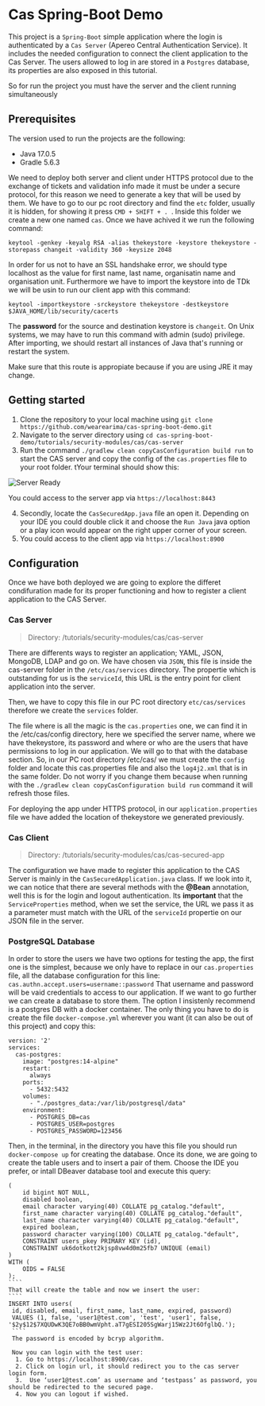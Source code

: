 # Cas Spring-Boot Demo
This project is a `Spring-Boot` simple application where the login is authenticated by a `Cas Server` (Apereo Central Authentication Service). 
It includes the needed configuration to connect the client application to the Cas Server. The users allowed to log in are stored in a 
`Postgres` database, its properties are also exposed in this tutorial.

So for run the project you must have the server and the client running simultaneously

## Prerequisites

The version used to run the projects are the following:
- Java 17.0.5
- Gradle 5.6.3

We need to deploy both server and client under HTTPS protocol due to the exchange of tickets and validation info made it must be under a secure protocol,
for this reason we need to generate a key that will be used by them. We have to go to our pc root directory and find the `etc` folder, usually it is hidden,
for showing it press `CMD + SHIFT + . `. Inside this folder we create a new one named `cas`. Once we have achived it we run the following command:

`keytool -genkey -keyalg RSA -alias thekeystore -keystore thekeystore -storepass changeit -validity 360 -keysize 2048 `

In order for us not to have an SSL handshake error, we should type localhost as the value for first name, last name, organisatin name and 
organisation unit.
Furthermore we have to import the keystore into de TDk we will be usin to run our client app with this command:

`keytool -importkeystore -srckeystore thekeystore -destkeystore $JAVA_HOME/lib/security/cacerts`

The **password** for the source and destination keystore is `changeit`. On Unix systems, we may have to run this command with admin (sudo) privilege. 
After importing, we should restart all instances of Java that's running or restart the system.

Make sure that this route is appropiate because if you are using JRE it may change.

## Getting started
  1. Clone the repository to your local machine using `git clone https://github.com/wearearima/cas-spring-boot-demo.git`
  2. Navigate to the server directory using `cd cas-spring-boot-demo/tutorials/security-modules/cas/cas-server`
  3. Run the command `./gradlew clean copyCasConfiguration build run` to start the CAS server and copy the config of the `cas.properties` file 
  to your root folder. tYour terminal should show this:
  
  ![Server Ready](https://github.com/wearearima/cas-spring-boot-demo/blob/main/static/Screenshot%202023-01-16%20at%2013.35.11.png)
  
  You could access to the server app via `https://localhost:8443`
  
  4. Secondly, locate the `CasSecuredApp.java` file an open it. Depending on your IDE you could double click it and choose the `Run Java` java option
  or a play icon would appear on the right upper corner of your screen.
  5. You could access to the client app via `https://localhost:8900`

##  Configuration
 
Once we have both deployed we are going to explore the differet condifuration made for its proper functioning and how to register a client application
to the CAS Server.

### Cas Server
> Directory: /tutorials/security-modules/cas/cas-server

There are differents ways to register an application; YAML, JSON, MongoDB, LDAP and go on. We have chosen via `JSON`, this file is inside the cas-server
folder in the `/etc/cas/services` directory. The propertie which is outstanding for us is the `serviceId`, this URL is the entry point for client
application into the server.

Then, we have to copy this file in our PC root directory `etc/cas/services` therefore we create the `services` folder.

The file where is all the magic is the `cas.properties` one, we can find it in the /etc/cas/config directory, here we specified the server name, where
we have thekeystore, its password and where or who are the users that have permissions to log in our application. We will go to that with the database
section.
So, in our PC root directory /etc/cas/ we must create the `config` folder and locate this cas.properties file and also the `log4j2.xml` that is in the
same folder.
Do not worry if you change them because when running with the `./gradlew clean copyCasConfiguration build run` command it will refresh those files.

For deploying the app under HTTPS protocol, in our `application.properties` file we have added the location of thekeystore we generated previously.

### Cas Client
> Directory: /tutorials/security-modules/cas/cas-secured-app

The configuration we have made to register this application to the CAS Server is mainly in the `CasSecuredApplication.java` class. If we look into it,
we can notice that there are several methods with the **@Bean** annotation, well this is for the login and logout authentication. Its **important** that 
the `ServiceProperties` method, when we set the service, the URL we pass it as a parameter must match with the URL of the `serviceId` propertie on our
JSON file in the server.

### PostgreSQL Database

In order to store the users we have two options for testing the app, the first one is the simplest, because we only have to replace in our `cas.properties`
file, all the database configuration for this line:
`cas.authn.accept.users=username::password`
That username and password will be vaid credentials to access to our application. If we want to go further we can create a database to store them.
The option I insistenly recommend is a postgres DB with a docker container. The only thing you have to do is create the file `docker-compose.yml` 
wherever you want (it can also be out of this project) and copy this:
````
version: '2'
services:
  cas-postgres:
    image: "postgres:14-alpine"
    restart: 
      always
    ports:
      - 5432:5432
    volumes:
      - "./postgres_data:/var/lib/postgresql/data"
    environment:
      - POSTGRES_DB=cas
      - POSTGRES_USER=postgres
      - POSTGRES_PASSWORD=123456
````

Then, in the terminal, in the directory you have this file you should run `docker-compose up` for creating the database. Once its done, we are going
to create the table users and to insert a pair of them.
Choose the IDE you prefer, or intall DBeaver database tool and execute this query:
`````CREATE TABLE users
(
    id bigint NOT NULL,
    disabled boolean,
    email character varying(40) COLLATE pg_catalog."default",
    first_name character varying(40) COLLATE pg_catalog."default",
    last_name character varying(40) COLLATE pg_catalog."default",
    expired boolean,
    password character varying(100) COLLATE pg_catalog."default",
    CONSTRAINT users_pkey PRIMARY KEY (id),
    CONSTRAINT uk6dotkott2kjsp8vw4d0m25fb7 UNIQUE (email)
)
WITH (
    OIDS = FALSE
);
````
That will create the table and now we insert the user:
````
INSERT INTO users(
 id, disabled, email, first_name, last_name, expired, password)
 VALUES (1, false, 'user1@test.com', 'test', 'user1', false, '$2y$12$7XQUDwK3QE7oBB0wmVpht.aT7gESI205SgWarj15Wz2Jt6OfglbQ.');
 ````
 The password is encoded by bcryp algorithm.
 
 Now you can login with the test user:
  1. Go to https://localhost:8900/cas.
  2. Click on login url, it should redirect you to the cas server login form.
  3.  Use ‘user1@test.com’ as username and ‘testpass’ as password, you should be redirected to the secured page.
  4. Now you can logout if wished.

  




